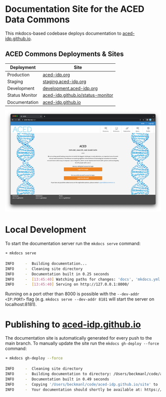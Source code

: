# Documentation Site for the ACED Data Commons

This mkdocs-based codebase deploys documentation to [aced-idp.github.io](https://aced-idp.github.io).

## ACED Commons Deployments & Sites

| Deployment     | Site                                                                           |
| -------------- | ------------------------------------------------------------------------------ |
| Production     | [aced-idp.org](https://aced-idp.org)                                           |
| Staging        | [staging.aced-idp.org](https://staging.aced-idp.org)                           |
| Development    | [development.aced-idp.org](https://development.aced-idp.org)                   |
| Status Monitor | [aced-idp.github.io/status-monitor](https://aced-idp.github.io/status-monitor) |
| Documentation  | [aced-idp.github.io](https://aced-idp.github.io)                               |

![Main landing page for ACED IDP](./docs/images/main-page.png)


# Local Development

To start the documentation server run the `mkdocs serve` command:

```sh
➜ mkdocs serve

INFO     -  Building documentation...
INFO     -  Cleaning site directory
INFO     -  Documentation built in 0.25 seconds
INFO     -  [13:45:40] Watching paths for changes: 'docs', 'mkdocs.yml'
INFO     -  [13:45:40] Serving on http://127.0.0.1:8000/
```

Running on a port other than 8000 is possible with the `--dev-addr <IP:PORT>` flag (e.g. `mkdocs serve --dev-addr 8181` will start the server on localhost:8181).

# Publishing to [aced-idp.github.io](https://aced-idp.github.io)

The documentation site is automatically generated for every push to the main branch. To manually update the site run the `mkdocs gh-deploy --force` command:

```sh
➜ mkdocs gh-deploy --force

INFO     -  Cleaning site directory
INFO     -  Building documentation to directory: /Users/beckmanl/code/aced-idp.github.io/site
INFO     -  Documentation built in 0.49 seconds
INFO     -  Copying '/Users/beckmanl/code/aced-idp.github.io/site' to 'gh-pages' branch and pushing to GitHub.
INFO     -  Your documentation should shortly be available at: https://aced-idp.github.io/
```
